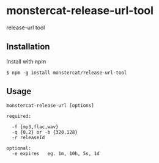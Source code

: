 
# monstercat-release-url-tool

  release-url tool

## Installation

  Install with npm

    $ npm -g install monstercat/release-url-tool

## Usage

    monstercat-release-url [options]

    required:

      -f {mp3,flac,wav}
      -q {0,2} or -b {320,128}
      -r releaseId

    optional:
      -e expires   eg. 1m, 10h, 5s, 1d
